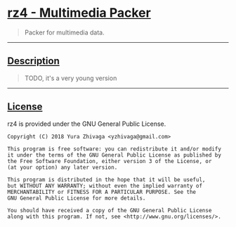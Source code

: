 # [rz4 - Multimedia Packer](https://github.com/phyxolog/rz4)

> Packer for multimedia data.

***
## [Description](#description)

> TODO, it's a very young version

***
## [License](#license)

rz4 is provided under the GNU General Public License.

```text
Copyright (C) 2018 Yura Zhivaga <yzhivaga@gmail.com>
 
This program is free software: you can redistribute it and/or modify
it under the terms of the GNU General Public License as published by
the Free Software Foundation, either version 3 of the License, or
(at your option) any later version.

This program is distributed in the hope that it will be useful,
but WITHOUT ANY WARRANTY; without even the implied warranty of
MERCHANTABILITY or FITNESS FOR A PARTICULAR PURPOSE. See the
GNU General Public License for more details.

You should have received a copy of the GNU General Public License
along with this program. If not, see <http://www.gnu.org/licenses/>.
```